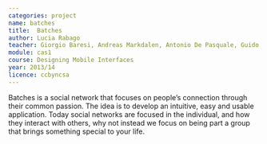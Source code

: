 ```yaml
---
categories: project
name: batches
title:  Batches
author: Lucia Rabago
teacher: Giorgio Baresi, Andreas Markdalen, Antonio De Pasquale, Guido Parlato / Frog Desing
module: cas1
course: Designing Mobile Interfaces
year: 2013/14
licence: ccbyncsa
---
```

Batches is a social network that focuses on people’s connection through their common passion. The idea is to develop an intuitive, easy and usable application. Today social networks are focused in the individual, and how they interact with others, why not instead we focus on being part a group that brings something special to your life.
